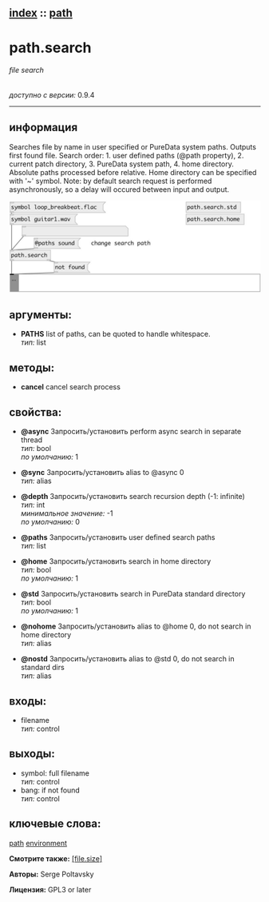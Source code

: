 [index](index.html) :: [path](category_path.html)
---

# path.search

###### file search

*доступно с версии:* 0.9.4

---


## информация
Searches file by name in user specified or PureData system paths. Outputs first found file. Search order: 1. user defined paths (@path property), 2. current patch directory, 3. PureData system path, 4. home directory. Absolute paths processed before relative. Home directory can be specified with &#39;~&#39; symbol. Note: by default search request is performed asynchronously, so a delay will occured between input and output.


[![example](../examples/img/path.search.jpg)](../examples/pd/path.search.pd)



## аргументы:

* **PATHS**
list of paths, can be quoted to handle whitespace.<br>
_тип:_ list<br>



## методы:

* **cancel**
cancel search process<br>




## свойства:

* **@async** 
Запросить/установить perform async search in separate thread<br>
_тип:_ bool<br>
_по умолчанию:_ 1<br>

* **@sync** 
Запросить/установить alias to @async 0<br>
_тип:_ alias<br>

* **@depth** 
Запросить/установить search recursion depth (-1: infinite)<br>
_тип:_ int<br>
_минимальное значение:_ -1<br>
_по умолчанию:_ 0<br>

* **@paths** 
Запросить/установить user defined search paths<br>
_тип:_ list<br>

* **@home** 
Запросить/установить search in home directory<br>
_тип:_ bool<br>
_по умолчанию:_ 1<br>

* **@std** 
Запросить/установить search in PureData standard directory<br>
_тип:_ bool<br>
_по умолчанию:_ 1<br>

* **@nohome** 
Запросить/установить alias to @home 0, do not search in home directory<br>
_тип:_ alias<br>

* **@nostd** 
Запросить/установить alias to @std 0, do not search in standard dirs<br>
_тип:_ alias<br>



## входы:

* filename<br>
_тип:_ control



## выходы:

* symbol: full filename<br>
_тип:_ control
* bang: if not found<br>
_тип:_ control



## ключевые слова:

[path](keywords/path.html)
[environment](keywords/environment.html)



**Смотрите также:**
[\[file.size\]](file.size.html)




**Авторы:** Serge Poltavsky




**Лицензия:** GPL3 or later





